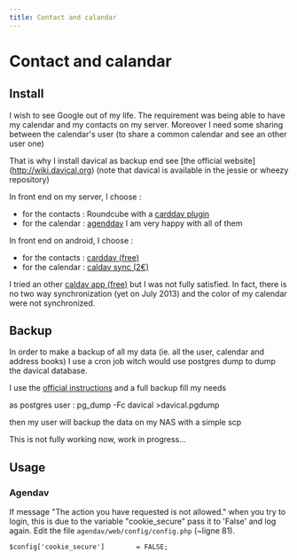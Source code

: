 ```yaml
---
title: Contact and calandar
---
```


# Contact and calandar

## Install

I wish to see Google out of my life.
The requirement was being able to have my calendar and my contacts on my server.
Moreover I need some sharing between the calendar's user
(to share a common calendar and see an other user one)

That is why I install davical as backup end
see [the official website] (http://wiki.davical.org) (note that davical is available in the 
jessie or wheezy repository)

In front end on my server, I choose :
* for the contacts : Roundcube with a [carddav plugin](http://www.crash-override.net/carddav.html)
* for the calendar : [agenddav](http://agendav.org/)
I am very happy with all of them

In front end on android, I choose :
* for the contacts : [carddav (free)](https://play.google.com/store/apps/details?id=org.dmfs.carddav.sync)
* for the calendar : [caldav sync (2€)](https://play.google.com/store/apps/details?id=org.dmfs.caldav.lib)

I tried an other [caldav app (free)](https://play.google.com/store/apps/details?id=org.dmfs.caldav.lib)
but I was not fully satisfied.
In fact, there is no two way synchronization (yet on July 2013) and the color of my calendar were not synchronized.


## Backup

In order to make a backup of all my data (ie. all the user, calendar and address books)
I use a cron job witch would use postgres dump to dump the davical database.

I use the [official instructions](http://wiki.davical.org/w/Backups)
and a full backup fill my needs

as postgres user :
pg_dump -Fc davical >davical.pgdump

then my user will backup the data on my NAS with a simple scp

This is not fully working now, work in progress...

## Usage

### Agendav

If message "The action you have requested is not allowed." when you try to login,
this is due to the variable "cookie_secure" pass it to 'False' and log again.
Edit the file `agendav/web/config/config.php` (~ligne 81).


    $config['cookie_secure']        = FALSE;

